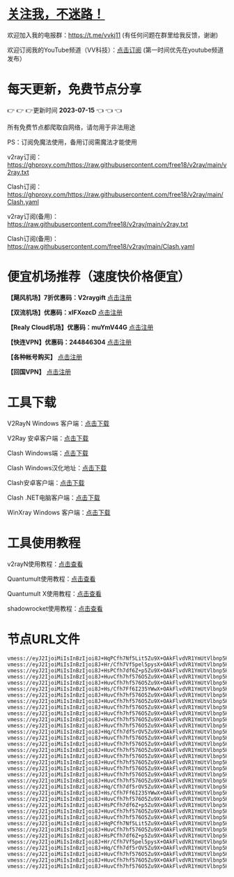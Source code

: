 # [关注我，不迷路！](https://github.com/login?return_to=https%3A%2F%2Fgithub.com%2Fw379740999)

欢迎加入我的电报群：https://t.me/vvkj11
(有任何问题在群里给我反馈，谢谢)

欢迎订阅我的YouTube频道（VV科技）：[点击订阅](https://www.youtube.com/channel/UCqdGfxwYKrllrHv_Bc-9vAw?sub_confirmation=1)
(第一时间优先在youtube频道发布）

# 每天更新，免费节点分享
:point_right: :point_right: :point_right:更新时间 **2023-07-15** :point_left: :point_left: :point_left:

所有免费节点都爬取自网络，请勿用于非法用途

PS：订阅免魔法使用，备用订阅需魔法才能使用

v2ray订阅：https://ghproxy.com/https://raw.githubusercontent.com/free18/v2ray/main/v2ray.txt

Clash订阅：https://ghproxy.com/https://raw.githubusercontent.com/free18/v2ray/main/Clash.yaml

v2ray订阅(备用)：https://raw.githubusercontent.com/free18/v2ray/main/v2ray.txt

Clash订阅(备用)：https://raw.githubusercontent.com/free18/v2ray/main/Clash.yaml

# 便宜机场推荐（速度快价格便宜）

**【飓风机场】7折优惠码：V2raygift** [点击注册](https://www.jfcloud.top/#/register?code=YYPj4pCJ)

**【双流机场】优惠码：xIFXozcD** [点击注册](https://sscurl.com/#/register?code=xIFXozcD)

**【Realy Cloud机场】优惠码：muYmV44G** [点击注册](https://relay.casa/#/register?code=muYmV44G)

**【快连VPN】优惠码：244846304**  [点击注册](https://pay.eradpd.xyz)

**【各种帐号购买】**  [点击注册](https://wandoukj.eu.org/)

**【回国VPN】** [点击注册](https://wandoukj.eu.org/)


# 工具下载

V2RayN Windows 客户端：[点击下载](https://github.com/2dust/v2rayN/releases)

V2Ray 安卓客户端：[点击下载](https://github.com/2dust/v2rayNG/releases)

Clash Windows端：[点击下载](https://github.com/Fndroid/clash_for_windows_pkg/releases)

Clash Windows汉化地址：[点击下载](https://drive.google.com/file/d/1hLY1pedrIxA1u8sEkPWnMLEsQawD0nvf/view?usp=sharing)

Clash安卓客户端：[点击下载](https://github.com/naicfeng/ClashRForAndroid/releases)

Clash .NET电脑客户端：[点击下载](https://github.com/ClashDotNetFramework/experimental-clash/releases)

WinXray Windows 客户端：[点击下载](https://github.com/TheMRLL/WinXray/releases)

# 工具使用教程

v2rayN使用教程：[点击查看](https://youtu.be/MvJwoEo6-JU)

Quantumult使用教程：[点击查看](https://youtu.be/qCkjLMPKygw)

Quantumult X使用教程：[点击查看](https://youtu.be/ghZLHPEGfVc)

shadowrocket使用教程：[点击查看](https://youtu.be/kGKKr6WTrJc)

# 节点URL文件
```
vmess://eyJ2IjoiMiIsInBzIjoi8J+HqPCfh7Nf5Lit5Zu9X+OAkFlvdVR1YmUtVlbnp5HmioDjgJEiLCJhZGQiOiI0Mi4xOTIuMTcuMzQiLCJwb3J0Ijo1MDAwMiwiaWQiOiI0MTgwNDhhZi1hMjkzLTRiOTktOWIwYy05OGNhMzU4MGRkMjQiLCJhaWQiOjY0LCJzY3kiOiJhdXRvIiwibmV0IjoidGNwIiwidGxzIjoiIn0=
vmess://eyJ2IjoiMiIsInBzIjoi8J+Hr/Cfh7Vf5pel5pysX+OAkFlvdVR1YmUtVlbnp5HmioDjgJEiLCJhZGQiOiIwa3hlZG0xeDhxOGxrc21qMTAueGluZ2JheXVuLmJ1enoiLCJwb3J0Ijo0NDMsImlkIjoiOWRiYTFiODEtZTZlMy00YTc1LWJkZGUtNTk3YzRkMjFmYmUxIiwiYWlkIjowLCJzY3kiOiJhdXRvIiwibmV0Ijoid3MiLCJob3N0Ijoid3d3Lm1pY3Jvc29mdC5jb20iLCJwYXRoIjoiL3poLWNuIiwidGxzIjoiIn0=
vmess://eyJ2IjoiMiIsInBzIjoi8J+HsPCfh7df6Z+p5Zu9X+OAkFlvdVR1YmUtVlbnp5HmioDjgJEiLCJhZGQiOiIwa3hlZG0xeDhxOGxrc21qMDYueGluZ2JheXVuLmJ1enoiLCJwb3J0Ijo0NDMsImlkIjoiNjJkMWRhZWUtYzQwMi00OTE1LTliYTMtYmE4NGI3NTYyZmRjIiwiYWlkIjowLCJzY3kiOiJhdXRvIiwibmV0Ijoid3MiLCJob3N0Ijoid3d3Lm1pY3Jvc29mdC5jb20iLCJwYXRoIjoiL3poLWNuIiwidGxzIjoiIn0=
vmess://eyJ2IjoiMiIsInBzIjoi8J+HuvCfh7hf576O5Zu9X+OAkFlvdVR1YmUtVlbnp5HmioDjgJEiLCJhZGQiOiIxNzEuMjIuMTE2LjQzIiwicG9ydCI6NTkzMzgsImlkIjoiNDE4MDQ4YWYtYTI5My00Yjk5LTliMGMtOThjYTM1ODBkZDI0IiwiYWlkIjo2NCwic2N5IjoiYXV0byIsIm5ldCI6InRjcCIsInRscyI6IiJ9
vmess://eyJ2IjoiMiIsInBzIjoi8J+HuvCfh7hf576O5Zu9X+OAkFlvdVR1YmUtVlbnp5HmioDjgJEiLCJhZGQiOiIxNDAuOTkuMTIwLjE4NyIsInBvcnQiOjQ0MywiaWQiOiI0MTgwNDhhZi1hMjkzLTRiOTktOWIwYy05OGNhMzU4MGRkMjQiLCJhaWQiOjY0LCJzY3kiOiJhdXRvIiwibmV0Ijoid3MiLCJob3N0Ijoid3d3Ljc5MjA0Mzg3Lnh5eiIsInBhdGgiOiIvcGF0aC8xNjg5NDAyMDczMDkzIiwidGxzIjoidGxzIn0=
vmess://eyJ2IjoiMiIsInBzIjoi8J+Hs/Cfh7Ff6I235YWwX+OAkFlvdVR1YmUtVlbnp5HmioDjgJEiLCJhZGQiOiI0NS4xNTMuMjAzLjkxIiwicG9ydCI6NDQzLCJpZCI6IjQxODA0OGFmLWEyOTMtNGI5OS05YjBjLTk4Y2EzNTgwZGQyNCIsImFpZCI6NjQsInNjeSI6ImF1dG8iLCJuZXQiOiJ3cyIsImhvc3QiOiJ3d3cuNzI0NzAwNjgueHl6IiwicGF0aCI6Ii9wYXRoLzE2ODk0MDIwNzMwOTMiLCJ0bHMiOiJ0bHMifQ==
vmess://eyJ2IjoiMiIsInBzIjoi8J+HuvCfh7hf576O5Zu9X+OAkFlvdVR1YmUtVlbnp5HmioDjgJEiLCJhZGQiOiIxMzcuMTc1LjU4LjEzMiIsInBvcnQiOjUzOTk5LCJpZCI6IjQxODA0OGFmLWEyOTMtNGI5OS05YjBjLTk4Y2EzNTgwZGQyNCIsImFpZCI6NjQsInNjeSI6ImF1dG8iLCJuZXQiOiJ0Y3AiLCJ0bHMiOiIifQ==
vmess://eyJ2IjoiMiIsInBzIjoi8J+HuvCfh7hf576O5Zu9X+OAkFlvdVR1YmUtVlbnp5HmioDjgJEiLCJhZGQiOiIxNDAuOTkuNTkuMjM1IiwicG9ydCI6NDQzLCJpZCI6IjQxODA0OGFmLWEyOTMtNGI5OS05YjBjLTk4Y2EzNTgwZGQyNCIsImFpZCI6NjQsInNjeSI6ImF1dG8iLCJuZXQiOiJ3cyIsImhvc3QiOiJ3d3cuMzA5MDUwODkueHl6IiwicGF0aCI6Ii9wYXRoLzE2ODg4MTMyNTgyMTgiLCJ0bHMiOiJ0bHMifQ==
vmess://eyJ2IjoiMiIsInBzIjoi8J+HuvCfh7hf576O5Zu9X+OAkFlvdVR1YmUtVlbnp5HmioDjgJEiLCJhZGQiOiI0NS4xOTkuMTM4LjkwIiwicG9ydCI6NDgxMjMsImlkIjoiMDc4ZWIyNGQtOGQxZC00ZmJkLWI5MTQtZWU1OGE4OTdhMzVlIiwiYWlkIjo2NCwic2N5IjoiYXV0byIsIm5ldCI6InRjcCIsInRscyI6IiJ9
vmess://eyJ2IjoiMiIsInBzIjoi8J+HuvCfh7hf576O5Zu9X+OAkFlvdVR1YmUtVlbnp5HmioDjgJEiLCJhZGQiOiI0NS4xOTkuMTM4LjE0OCIsInBvcnQiOjQ3NDkzLCJpZCI6ImY5ZmEzYTljLWY3ZDUtNDE0Zi04OGU2LTY5NzA1ODVkOTk0OSIsImFpZCI6NjQsInNjeSI6ImF1dG8iLCJuZXQiOiJ0Y3AiLCJ0bHMiOiIifQ==
vmess://eyJ2IjoiMiIsInBzIjoi8J+HuvCfh7hf576O5Zu9X+OAkFlvdVR1YmUtVlbnp5HmioDjgJEiLCJhZGQiOiIxNDAuOTkuNDkuNTgiLCJwb3J0Ijo1NTYwMiwiaWQiOiI0MTgwNDhhZi1hMjkzLTRiOTktOWIwYy05OGNhMzU4MGRkMjQiLCJhaWQiOjY0LCJzY3kiOiJhdXRvIiwibmV0IjoidGNwIiwidGxzIjoiIn0=
vmess://eyJ2IjoiMiIsInBzIjoi8J+HuvCfh7hf576O5Zu9X+OAkFlvdVR1YmUtVlbnp5HmioDjgJEiLCJhZGQiOiI0NS4xOTkuMTM4LjE0MyIsInBvcnQiOjMwNDA0LCJpZCI6IjZmYTU2MGQ0LTM1YzUtNDk2OC1hZGZjLTgxMmM1Mjg3OGI4NCIsImFpZCI6NjQsInNjeSI6ImF1dG8iLCJuZXQiOiJ0Y3AiLCJ0bHMiOiIifQ==
vmess://eyJ2IjoiMiIsInBzIjoi8J+Hq/Cfh7df5rOV5Zu9X+OAkFlvdVR1YmUtVlbnp5HmioDjgJEiLCJhZGQiOiIxNTYuMjQ5LjE4LjE1OSIsInBvcnQiOjQ4MTEzLCJpZCI6IjYzYjRiODI5LTdmMDEtNGUyNi1iMDM3LWYwNGIxZjA5ODc2NSIsImFpZCI6NjQsInNjeSI6ImF1dG8iLCJuZXQiOiJ0Y3AiLCJ0bHMiOiIifQ==
vmess://eyJ2IjoiMiIsInBzIjoi8J+HuvCfh7hf576O5Zu9X+OAkFlvdVR1YmUtVlbnp5HmioDjgJEiLCJhZGQiOiIxNTYuMjI1LjY3LjI0OSIsInBvcnQiOjQ0MTQzLCJpZCI6Ijg0ZDFkZTExLWNlMTItNGExNS04MzEyLTEzMzgzNTZkNGFjNCIsImFpZCI6NjQsInNjeSI6ImF1dG8iLCJuZXQiOiJ0Y3AiLCJ0bHMiOiIifQ==
vmess://eyJ2IjoiMiIsInBzIjoi8J+HuvCfh7hf576O5Zu9X+OAkFlvdVR1YmUtVlbnp5HmioDjgJEiLCJhZGQiOiIxMzcuMTc1LjExLjE1MCIsInBvcnQiOjQ0MywiaWQiOiI0MTgwNDhhZi1hMjkzLTRiOTktOWIwYy05OGNhMzU4MGRkMjQiLCJhaWQiOjY0LCJzY3kiOiJhdXRvIiwibmV0Ijoid3MiLCJob3N0Ijoid3d3Ljc3NjQ2NzUwLnh5eiIsInBhdGgiOiIvcGF0aC8xNjg5NDAyMDczMDkzIiwidGxzIjoidGxzIn0=
vmess://eyJ2IjoiMiIsInBzIjoi8J+HuvCfh7hf576O5Zu9X+OAkFlvdVR1YmUtVlbnp5HmioDjgJEiLCJhZGQiOiIxNDIuNC4xMTIuMTU3IiwicG9ydCI6NDQzLCJpZCI6IjQxODA0OGFmLWEyOTMtNGI5OS05YjBjLTk4Y2EzNTgwZGQyNCIsImFpZCI6NjQsInNjeSI6ImF1dG8iLCJuZXQiOiJ3cyIsImhvc3QiOiJ3d3cuNjcwMjM1ODIueHl6IiwicGF0aCI6Ii9wYXRoLzE2ODk0MDIwNzMwOTMiLCJ0bHMiOiJ0bHMifQ==
vmess://eyJ2IjoiMiIsInBzIjoi8J+HuvCfh7hf576O5Zu9X+OAkFlvdVR1YmUtVlbnp5HmioDjgJEiLCJhZGQiOiIxNDIuNC4xMjEuMjI4IiwicG9ydCI6NDQzLCJpZCI6IjQxODA0OGFmLWEyOTMtNGI5OS05YjBjLTk4Y2EzNTgwZGQyNCIsImFpZCI6NjQsInNjeSI6ImF1dG8iLCJuZXQiOiJ3cyIsImhvc3QiOiJ3d3cuMjYxNjc1MzAueHl6IiwicGF0aCI6Ii9wYXRoLzE2ODk0MDIwNzMwOTMiLCJ0bHMiOiJ0bHMifQ==
vmess://eyJ2IjoiMiIsInBzIjoi8J+HuvCfh7hf576O5Zu9X+OAkFlvdVR1YmUtVlbnp5HmioDjgJEiLCJhZGQiOiI0NS4xOTkuMTM4LjE1NyIsInBvcnQiOjMwODIzLCJpZCI6ImY1MjUwYzRlLWY4NTUtNGVmZi1iNzNjLWEwMjIyNmQ0MmZlNyIsImFpZCI6NjQsInNjeSI6ImF1dG8iLCJuZXQiOiJ0Y3AiLCJ0bHMiOiIifQ==
vmess://eyJ2IjoiMiIsInBzIjoi8J+HuvCfh7hf576O5Zu9X+OAkFlvdVR1YmUtVlbnp5HmioDjgJEiLCJhZGQiOiI0NS44Ni44LjExNiIsInBvcnQiOjQ0MywiaWQiOiI0MTgwNDhhZi1hMjkzLTRiOTktOWIwYy05OGNhMzU4MGRkMjQiLCJhaWQiOjY0LCJzY3kiOiJhdXRvIiwibmV0Ijoid3MiLCJob3N0Ijoid3d3LjY1MzA3NTE5Lnh5eiIsInBhdGgiOiIvcGF0aC8xNjg5NDAyMDczMDkzIiwidGxzIjoidGxzIn0=
vmess://eyJ2IjoiMiIsInBzIjoi8J+HuvCfh7hf576O5Zu9X+OAkFlvdVR1YmUtVlbnp5HmioDjgJEiLCJhZGQiOiI0NS4xOTkuMTM4LjE2OCIsInBvcnQiOjQ5MjkxLCJpZCI6IjZlNzllZWE0LTVmNzItNDY4My1hZDBlLTUzMzlmMDEzNDIxYiIsImFpZCI6NjQsInNjeSI6ImF1dG8iLCJuZXQiOiJ0Y3AiLCJ0bHMiOiIifQ==
vmess://eyJ2IjoiMiIsInBzIjoi8J+HuvCfh7hf576O5Zu9X+OAkFlvdVR1YmUtVlbnp5HmioDjgJEiLCJhZGQiOiIxNTYuMjI1LjY3LjE1MiIsInBvcnQiOjQ2NDMzLCJpZCI6ImE3ZmE4ZjE0LTRmYjYtNDI4MC05MDA1LWQ2YmJlOTljNWRhOSIsImFpZCI6NjQsInNjeSI6ImF1dG8iLCJuZXQiOiJ0Y3AiLCJ0bHMiOiIifQ==
vmess://eyJ2IjoiMiIsInBzIjoi8J+Hq/Cfh7df5rOV5Zu9X+OAkFlvdVR1YmUtVlbnp5HmioDjgJEiLCJhZGQiOiIxNTYuMjQ5LjE4LjQwIiwicG9ydCI6NDQzLCJpZCI6IjQxODA0OGFmLWEyOTMtNGI5OS05YjBjLTk4Y2EzNTgwZGQyNCIsImFpZCI6NjQsInNjeSI6ImF1dG8iLCJuZXQiOiJ3cyIsImhvc3QiOiJ3d3cuNTgxNzQ0NjcueHl6IiwicGF0aCI6Ii9wYXRoLzE2ODkxNTcwODE4NTgiLCJ0bHMiOiJ0bHMifQ==
vmess://eyJ2IjoiMiIsInBzIjoi8J+Hs/Cfh7Ff6I235YWwX+OAkFlvdVR1YmUtVlbnp5HmioDjgJEiLCJhZGQiOiI0Ni4xODIuMTA3LjE4MyIsInBvcnQiOjQ0MywiaWQiOiIyMTE1NWVmZC04ZTI5LTQzZDItOTViYy1mZTMxOTBlY2IxYzYiLCJhaWQiOjY0LCJzY3kiOiJhdXRvIiwibmV0Ijoid3MiLCJob3N0Ijoid3d3LjE1MDU5NzgyLnh5eiIsInBhdGgiOiIvcGF0aC8xNjg5MTU3MDgxODU4IiwidGxzIjoidGxzIn0=
vmess://eyJ2IjoiMiIsInBzIjoi8J+HuvCfh7hf576O5Zu9X+OAkFlvdVR1YmUtVlbnp5HmioDjgJEiLCJhZGQiOiI0NS4xOTkuMTM4LjE1MSIsInBvcnQiOjQ5MjMyLCJpZCI6IjQxODA0OGFmLWEyOTMtNGI5OS05YjBjLTk4Y2E0NjkwZGQyNCIsImFpZCI6NjQsInNjeSI6ImF1dG8iLCJuZXQiOiJ0Y3AiLCJ0bHMiOiIifQ==
vmess://eyJ2IjoiMiIsInBzIjoi8J+HsPCfh7df6Z+p5Zu9X+OAkFlvdVR1YmUtVlbnp5HmioDjgJEiLCJhZGQiOiIwa3hlZG0xeDhxOGxrc21qMDUueGluZ2JheXVuLmJ1enoiLCJwb3J0Ijo0NDMsImlkIjoiOWRiYTFiODEtZTZlMy00YTc1LWJkZGUtNTk3YzRkMjFmYmUxIiwiYWlkIjowLCJzY3kiOiJhdXRvIiwibmV0Ijoid3MiLCJob3N0Ijoid3d3Lm1pY3Jvc29mdC5jb20iLCJwYXRoIjoiL3poLWNuIiwidGxzIjoiIn0=
vmess://eyJ2IjoiMiIsInBzIjoi8J+HuvCfh7hf576O5Zu9X+OAkFlvdVR1YmUtVlbnp5HmioDjgJEiLCJhZGQiOiIxNTYuMjI1LjY3Ljc2IiwicG9ydCI6NDAwOTgsImlkIjoiM2UwMTZjNGQtOTg2ZS00MmRmLTgzOGMtNjA0NmYzZDg5ZWNmIiwiYWlkIjo2NCwic2N5IjoiYXV0byIsIm5ldCI6InRjcCIsInRscyI6IiJ9
vmess://eyJ2IjoiMiIsInBzIjoi8J+HuvCfh7hf576O5Zu9X+OAkFlvdVR1YmUtVlbnp5HmioDjgJEiLCJhZGQiOiIxOTguMjAwLjU2LjEwMyIsInBvcnQiOjU5NDIyLCJpZCI6IjQxODA0OGFmLWEyOTMtNGI5OS05YjBjLTk4Y2EzNTgwZGQyNCIsImFpZCI6NjQsInNjeSI6ImF1dG8iLCJuZXQiOiJ0Y3AiLCJ0bHMiOiIifQ==
vmess://eyJ2IjoiMiIsInBzIjoi8J+HqPCfh7Nf5Lit5Zu9X+OAkFlvdVR1YmUtVlbnp5HmioDjgJEiLCJhZGQiOiI0Ny4xMDQuMjQwLjIzMCIsInBvcnQiOjUwMDAyLCJpZCI6IjQxODA0OGFmLWEyOTMtNGI5OS05YjBjLTk4Y2EzNTgwZGQyNCIsImFpZCI6NjQsInNjeSI6ImF1dG8iLCJuZXQiOiJ0Y3AiLCJ0bHMiOiIifQ==
vmess://eyJ2IjoiMiIsInBzIjoi8J+HuvCfh7hf576O5Zu9X+OAkFlvdVR1YmUtVlbnp5HmioDjgJEiLCJhZGQiOiI0NS4xOTkuMTM4LjE2NSIsInBvcnQiOjU1MDE2LCJpZCI6IjQxODA0OGFmLWEyOTMtNGI5OS05YjBjLTk4Y2EzNTgwZGQyNCIsImFpZCI6NjQsInNjeSI6ImF1dG8iLCJuZXQiOiJ0Y3AiLCJ0bHMiOiIifQ==
vmess://eyJ2IjoiMiIsInBzIjoi8J+HsPCfh7df6Z+p5Zu9X+OAkFlvdVR1YmUtVlbnp5HmioDjgJEiLCJhZGQiOiIwa3hlZG0xeDhxOGxrc21qMDcueGluZ2JheXVuLmJ1enoiLCJwb3J0Ijo0NDMsImlkIjoiNjJkMWRhZWUtYzQwMi00OTE1LTliYTMtYmE4NGI3NTYyZmRjIiwiYWlkIjowLCJzY3kiOiJhdXRvIiwibmV0Ijoid3MiLCJob3N0Ijoid3d3Lm1pY3Jvc29mdC5jb20iLCJwYXRoIjoiL3poLWNuIiwidGxzIjoiIn0=
vmess://eyJ2IjoiMiIsInBzIjoi8J+Hr/Cfh7Vf5pel5pysX+OAkFlvdVR1YmUtVlbnp5HmioDjgJEiLCJhZGQiOiIwa3hlZG0xeDhxOGxrc21qMTAueGluZ2JheXVuLmJ1enoiLCJwb3J0Ijo0NDMsImlkIjoiNjJkMWRhZWUtYzQwMi00OTE1LTliYTMtYmE4NGI3NTYyZmRjIiwiYWlkIjowLCJzY3kiOiJhdXRvIiwibmV0Ijoid3MiLCJob3N0Ijoid3d3Lm1pY3Jvc29mdC5jb20iLCJwYXRoIjoiL3poLWNuIiwidGxzIjoiIn0=
vmess://eyJ2IjoiMiIsInBzIjoi8J+Hq/Cfh7df5rOV5Zu9X+OAkFlvdVR1YmUtVlbnp5HmioDjgJEiLCJhZGQiOiIxNTYuMjQ5LjE4LjM2IiwicG9ydCI6NDgyMjIsImlkIjoiNDE4MDQ4YWYtYTI5My00Yjk5LTliMGMtOThjYTM1ODBkZDI0IiwiYWlkIjo2NCwic2N5IjoiYXV0byIsIm5ldCI6InRjcCIsInRscyI6IiJ9
vmess://eyJ2IjoiMiIsInBzIjoi8J+HuvCfh7hf576O5Zu9X+OAkFlvdVR1YmUtVlbnp5HmioDjgJEiLCJhZGQiOiI0NS4xOTkuMTM4LjEzNiIsInBvcnQiOjQ4MzQ0LCJpZCI6Ijc0M2JkYzg3LTFkZWEtNDFiZi1hYTBiLTUxZGZiYmZlYzhhYSIsImFpZCI6NjQsInNjeSI6ImF1dG8iLCJuZXQiOiJ0Y3AiLCJ0bHMiOiIifQ==
vmess://eyJ2IjoiMiIsInBzIjoi8J+HuvCfh7hf576O5Zu9X+OAkFlvdVR1YmUtVlbnp5HmioDjgJEiLCJhZGQiOiIxNTYuMjI1LjY3LjM4IiwicG9ydCI6NDQ4NjAsImlkIjoiZGU0OTE4MDItMjMzZS00N2YyLThjNmMtZDE5YmNmNWJkNTZiIiwiYWlkIjo2NCwic2N5IjoiYXV0byIsIm5ldCI6InRjcCIsInRscyI6IiJ9
vmess://eyJ2IjoiMiIsInBzIjoi8J+HuvCfh7hf576O5Zu9X+OAkFlvdVR1YmUtVlbnp5HmioDjgJEiLCJhZGQiOiIxMDcuMTQ4LjE5NS42IiwicG9ydCI6NDQzLCJpZCI6IjQxODA0OGFmLWEyOTMtNGI5OS05YjBjLTk4Y2EzNTgwZGQyNCIsImFpZCI6NjQsInNjeSI6ImF1dG8iLCJuZXQiOiJ3cyIsImhvc3QiOiJ3d3cuMTQxNTQzMjIueHl6IiwicGF0aCI6Ii9wYXRoLzE2ODk0MDIwNzMwOTMiLCJ0bHMiOiJ0bHMifQ==
```
